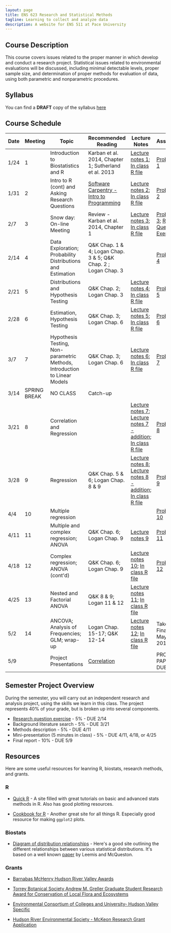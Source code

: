```yaml
---
layout: page
title: ENS 623 Research and Statistical Methods
tagline: Learning to collect and analyze data
description: A website for ENS 511 at Pace University
---
```


## Course Description

This course covers issues related to the proper manner in which develop and conduct a research project. Statistical issues related to environmental evaluations will be discussed, including minimal detectable levels, proper sample size, and determination of proper methods for evaluation of data, using both parametric and nonparametric procedures. 

## Syllabus

You can find a **DRAFT** copy of the syllabus [here](pages/syllabus.html)

## Course Schedule

|Date |Meeting | Topic | Recommended Reading | Lecture Notes | Assignment |
|-----|--------|-------|---------|---------------|------------|
|1/24 | 1 |Introduction to Biostatistics and R |Karban et al. 2014, Chapter 1; Sutherland et al. 2013| [Lecture notes 1](http://mlammens.github.io/ENS-623-Research-Stats/lectures/Lecture-1.html); [In class R file](http://mlammens.github.io/ENS-623-Research-Stats/lectures/Meeting-1-InClass.R)|[Problem Set 1](http://mlammens.github.io/ENS-623-Research-Stats/problem_sets/Problem-set-1.html) |
|1/31  | 2 |Intro to R (cont) and Asking Research Questions|[Software Carpentry - Intro to Programming](http://swcarpentry.github.io/r-novice-inflammation/)| [Lecture notes 2](http://mlammens.github.io/ENS-623-Research-Stats/lectures/Lecture-2.html); [In class R file](http://mlammens.github.io/ENS-623-Research-Stats/lectures/Meeting-2-InClass.R)|[Problem Set 2](http://mlammens.github.io/ENS-623-Research-Stats/problem_sets/Problem-set-2.html) |
|2/7  | 3 |Snow day: On-line Meeting |Review - Karban et al. 2014, Chapter 1|[Lecture notes 3](http://mlammens.github.io/ENS-623-Research-Stats/lectures/Lecture-3.html); [In class R file](http://mlammens.github.io/ENS-623-Research-Stats/lectures/Lecture-3-InClass.html) | [Problem Set 3](http://mlammens.github.io/ENS-623-Research-Stats/problem_sets/Problem-set-3.html); [Research Question Exercise](pages/research-question-exercise.html)|
|2/14 | 4 |Data Exploration; Probability Distributions and Estimation |Q&K Chap. 1 & 4; Logan Chap. 3 & 5; Q&K Chap. 2 ; Logan Chap. 3 | |[Problem Set 4](http://mlammens.github.io/Biostats/problem_sets/Problem-set-2.html) |
|2/21 | 5 |Distributions and Hypothesis Testing |Q&K Chap. 2; Logan Chap. 3 |[Lecture notes 4](http://mlammens.github.io/Biostats/lectures/Lecture-4.html); [In class R file](http://mlammens.github.io/Biostats/lectures/Lecture-4-InClass.R) |[Problem Set 5](http://mlammens.github.io/Biostats/problem_sets/Problem-set-3.html) |
|2/28 | 6 |Estimation, Hypothesis Testing |Q&K Chap. 3; Logan Chap. 6  |[Lecture notes 5](http://mlammens.github.io/Biostats/lectures/Lecture-5.html); [In class R file](http://mlammens.github.io/Biostats/lectures/Lecture-5-InClass.R) | [Problem Set 6](http://mlammens.github.io/Biostats/problem_sets/Problem-set-2.html)|
|3/7  | 7 |Hypothesis Testing, Non-parametric Methods, Introduction to Linear Models |Q&K Chap. 3; Logan Chap. 6 |[Lecture notes 6](http://mlammens.github.io/Biostats/lectures/Lecture-6.html); [In class R file](http://mlammens.github.io/Biostats/lectures/Lecture-6-InClass.R) | [Problem Set 7](http://mlammens.github.io/Biostats/problem_sets/Problem-set-2.html)|
|3/14 | SPRING BREAK |NO CLASS |Catch-up | | |
|3/21 | 8 |Correlation and Regression| | [Lecture notes 7](http://mlammens.github.io/Biostats/lectures/Lecture-7.html); [Lecture notes 7 - addition](http://mlammens.github.io/Biostats/lectures/Lecture-7-Notes.pdf); [In class R file](http://mlammens.github.io/Biostats/lectures/Lecture-7-InClass.R) |[Problem Set 8](http://mlammens.github.io/Biostats/problem_sets/Problem-set-2.html)|
|3/28 |  9 |Regression |Q&K Chap. 5 & 6; Logan Chap. 8 & 9 |[Lecture notes 8](http://mlammens.github.io/Biostats/lectures/Lecture-8.html); [Lecture notes 8 - addition](http://mlammens.github.io/Biostats/lectures/Lecture-8-Notes.pdf); [In class R file](http://mlammens.github.io/Biostats/lectures/Lecture-8-InClass.R) |[Problem Set 9](http://mlammens.github.io/Biostats/problem_sets/Problem-set-4.html) |
|4/4  | 10 |Multiple regression | | |[Problem Set 10](http://mlammens.github.io/Biostats/problem_sets/Problem-set-2.html) |
|4/11 | 11 | Multiple and complex regression; ANOVA |Q&K Chap. 6; Logan Chap. 9 |[Lecture notes 9](http://mlammens.github.io/Biostats/lectures/Lecture-9.html) |[Problem Set 11](http://mlammens.github.io/Biostats/problem_sets/Problem-set-2.html) |
|4/18 |  12 |Complex regression; ANOVA (cont'd) |Q&K Chap. 6; Logan Chap. 9| [Lecture notes 10](http://mlammens.github.io/Biostats/lectures/Lecture-10.html); [In class R file](http://mlammens.github.io/Biostats/lectures/Lecture-10.R)  | [Problem Set 12](http://mlammens.github.io/Biostats/problem_sets/Problem-set-5.html) |
|4/25 | 13 |Nested and Factorial ANOVA |Q&K 8 & 9; Logan 11 & 12 |[Lecture notes 11](http://mlammens.github.io/Biostats/lectures/Lecture-11.html); [In class R file](http://mlammens.github.io/Biostats/lectures/Lecture-11-InClass.R) |  |
|5/2  | 14 |ANCOVA; Analysis of Frequencies; GLM; wrap-up |Logan Chap. 15-17; Q&K 12-14 |[Lecture notes 12](http://mlammens.github.io/Biostats/lectures/Lecture-12.html); [In class R file](http://mlammens.github.io/Biostats/lectures/Lecture-12-InClass.R) | Take-home Final (Due May 11, 2016) |
|5/9  | |Project Presentations | [Correlation](https://xkcd.com/552/) | | PROJECT PAPERS DUE |



## Semester Project Overview

During the semester, you will carry out an independent research and analysis project, using the skills we learn in this class. 
The project represents 40% of your grade, but is broken up into several components. 

* [Research question exercise](pages/research-question-exercise.html) - 5% - DUE 2/14
* Background literature search - 5% - DUE 3/21
* Methods description - 5% - DUE 4/11
* Mini-presentation (5 minutes in class) - 5% - DUE 4/11, 4/18, or 4/25
* Final report - 10% - DUE 5/9


## Resources

Here are some useful resources for leanring R, biostats, research methods, and grants.

### R

* [Quick R](http://www.statmethods.net/) - A site filled with great tutorials on basic and advanced stats methods in R. Also has good plotting resources.

* [Cookbook for R](http://www.cookbook-r.com/) - Another great site for all things R. Especially good resource for making `ggplot2` plots.

### Biostats

* [Diagram of distribution relationships](http://www.johndcook.com/blog/distribution_chart/) - Here's a good site outlining the different relationships between various statistical distributions. It's based on a well known 
[paper](http://www.math.wm.edu/~leemis/2008amstat.pdf) by Leemis and McQueston.

### Grants

* [Barnabas McHenry Hudson River Valley Awards](https://www.openspaceinstitute.org/funds/mchenry)

* [Torrey Botanical Society Andrew M. Greller Graduate Student Research Award for Conservation of Local Flora and Ecosystems](http://www.torreybotanical.org/grants-awards/torrey-botanical-society-andrew-m-greller-graduate-student-research-award-for-conservation-of-local-flora-and-ecosystems/)

* [Environmental Consortium of Colleges and University- Hudson Valley Specific](http://environmentalconsortium.org/resources/scholarships/scholarships.html)

* [Hudson River Environmental Society - McKeon Research Grant Application](http://www.hres.org/joomla/images/mckeon_research_grant_application_2018.pdf)